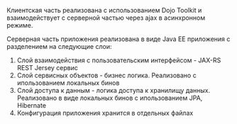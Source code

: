 Клиентская часть реализована с использованием Dojo Toolkit и взаимодействует с серверной частью через ajax в асинхронном режиме.

Серверная часть приложения реализована в виде Java EE приложения с разделением на следующие слои:
1. Слой взаимодействия с пользовательским интерфейсом - JAX-RS REST Jersey сервис
2. Слой сервисных объектов - бизнес логика. Реализовано с ипользованием локальных бинов
3. Слой доступа к данным - логика доступа к хранилищу данных. Реализовано в виде локальных бинов с ипользованием JPA, Hibernate
4. Конфигурация приложения хранится в отдельных файлах
